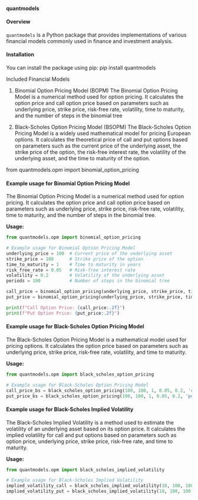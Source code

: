 #### quantmodels

#### Overview

`quantmodels` is a Python package that provides implementations of various financial models commonly used in finance and investment analysis.

#### Installation

You can install the package using pip:
pip install quantmodels

Included Financial Models
1. Binomial Option Pricing Model (BOPM)
The Binomial Option Pricing Model is a numerical method used for option pricing. It calculates the option price and call option price based on parameters such as underlying price, strike price, risk-free rate, volatility, time to maturity, and the number of steps in the binomial tree

2. Black-Scholes Option Pricing Model (BSOPM)
The Black-Scholes Option Pricing Model is a widely used mathematical model for pricing European options. It calculates the theoretical price of call and put options based on parameters such as the current price of the underlying asset, the strike price of the option, the risk-free interest rate, the volatility of the underlying asset, and the time to maturity of the option.


from quantmodels.opm import binomial_option_pricing

#### Example usage for Binomial Option Pricing Model

The Binomial Option Pricing Model is a numerical method used for option pricing. It calculates the option price and call option price based on parameters such as underlying price, strike price, risk-free rate, volatility, time to maturity, and the number of steps in the binomial tree.

**Usage:**

```python
from quantmodels.opm import binomial_option_pricing

# Example usage for Binomial Option Pricing Model
underlying_price = 100  # Current price of the underlying asset
strike_price = 100      # Strike price of the option
time_to_maturity = 1    # Time to maturity in years
risk_free_rate = 0.05   # Risk-free interest rate
volatility = 0.2        # Volatility of the underlying asset
periods = 100           # Number of steps in the binomial tree

call_price = binomial_option_pricing(underlying_price, strike_price, time_to_maturity, risk_free_rate, volatility, periods, 'call')
put_price = binomial_option_pricing(underlying_price, strike_price, time_to_maturity, risk_free_rate, volatility, periods, 'put')

print(f"Call Option Price: {call_price:.2f}")
print(f"Put Option Price: {put_price:.2f}")
```
#### Example usage for Black-Scholes Option Pricing Model

The Black-Scholes Option Pricing Model is a mathematical model used for pricing options. It calculates the option price based on parameters such as underlying price, strike price, risk-free rate, volatility, and time to maturity.

**Usage:**

```python
from quantmodels.opm import black_scholes_option_pricing

# Example usage for Black-Scholes Option Pricing Model
call_price_bs = black_scholes_option_pricing(100, 100, 1, 0.05, 0.2, 'call')
put_price_bs = black_scholes_option_pricing(100, 100, 1, 0.05, 0.2, 'put')
```

#### Example usage for Black-Scholes Implied Volatility

The Black-Scholes Implied Volatility is a method used to estimate the volatility of an underlying asset based on its option price. It calculates the implied volatility for call and put options based on parameters such as option price, underlying price, strike price, risk-free rate, and time to maturity.

**Usage:**

```python
from quantmodels.opm import black_scholes_implied_volatility

# Example usage for Black-Scholes Implied Volatility
implied_volatility_call = black_scholes_implied_volatility(10, 100, 100, 1, 0.05, 'call')
implied_volatility_put = black_scholes_implied_volatility(10, 100, 100, 1, 0.05, 'put')
```